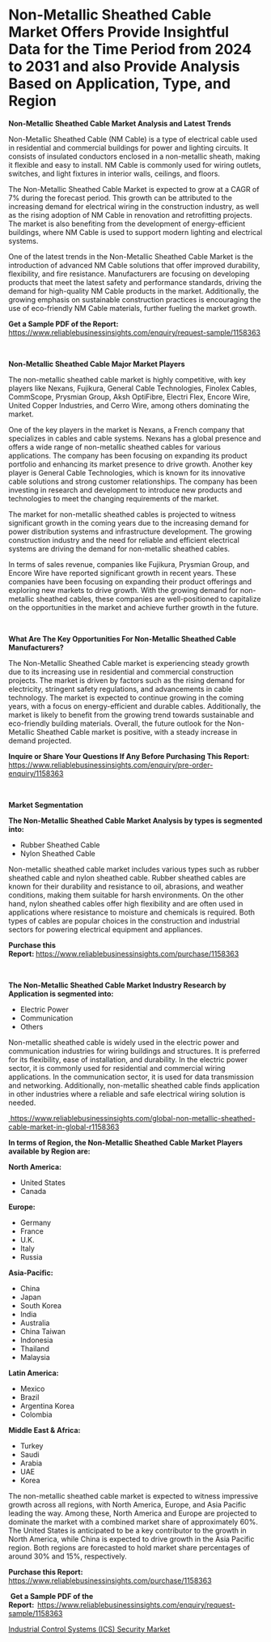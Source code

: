 <p><h1>Non-Metallic Sheathed Cable Market Offers Provide Insightful Data for the Time Period from 2024 to 2031 and also Provide Analysis Based on Application, Type, and Region</h1></p><p><strong>Non-Metallic Sheathed Cable Market Analysis and Latest Trends</strong></p>
<p><p>Non-Metallic Sheathed Cable (NM Cable) is a type of electrical cable used in residential and commercial buildings for power and lighting circuits. It consists of insulated conductors enclosed in a non-metallic sheath, making it flexible and easy to install. NM Cable is commonly used for wiring outlets, switches, and light fixtures in interior walls, ceilings, and floors.</p><p>The Non-Metallic Sheathed Cable Market is expected to grow at a CAGR of 7% during the forecast period. This growth can be attributed to the increasing demand for electrical wiring in the construction industry, as well as the rising adoption of NM Cable in renovation and retrofitting projects. The market is also benefiting from the development of energy-efficient buildings, where NM Cable is used to support modern lighting and electrical systems.</p><p>One of the latest trends in the Non-Metallic Sheathed Cable Market is the introduction of advanced NM Cable solutions that offer improved durability, flexibility, and fire resistance. Manufacturers are focusing on developing products that meet the latest safety and performance standards, driving the demand for high-quality NM Cable products in the market. Additionally, the growing emphasis on sustainable construction practices is encouraging the use of eco-friendly NM Cable materials, further fueling the market growth.</p></p>
<p><strong>Get a Sample PDF of the Report:&nbsp;</strong> <a href="https://www.reliablebusinessinsights.com/enquiry/request-sample/1158363">https://www.reliablebusinessinsights.com/enquiry/request-sample/1158363</a></p>
<p>&nbsp;</p>
<p><strong>Non-Metallic Sheathed Cable Major Market Players</strong></p>
<p><p>The non-metallic sheathed cable market is highly competitive, with key players like Nexans, Fujikura, General Cable Technologies, Finolex Cables, CommScope, Prysmian Group, Aksh OptiFibre, Electri Flex, Encore Wire, United Copper Industries, and Cerro Wire, among others dominating the market.</p><p>One of the key players in the market is Nexans, a French company that specializes in cables and cable systems. Nexans has a global presence and offers a wide range of non-metallic sheathed cables for various applications. The company has been focusing on expanding its product portfolio and enhancing its market presence to drive growth. Another key player is General Cable Technologies, which is known for its innovative cable solutions and strong customer relationships. The company has been investing in research and development to introduce new products and technologies to meet the changing requirements of the market.</p><p>The market for non-metallic sheathed cables is projected to witness significant growth in the coming years due to the increasing demand for power distribution systems and infrastructure development. The growing construction industry and the need for reliable and efficient electrical systems are driving the demand for non-metallic sheathed cables.</p><p>In terms of sales revenue, companies like Fujikura, Prysmian Group, and Encore Wire have reported significant growth in recent years. These companies have been focusing on expanding their product offerings and exploring new markets to drive growth. With the growing demand for non-metallic sheathed cables, these companies are well-positioned to capitalize on the opportunities in the market and achieve further growth in the future.</p></p>
<p>&nbsp;</p>
<p><strong>What Are The Key Opportunities For Non-Metallic Sheathed Cable Manufacturers?</strong></p>
<p><p>The Non-Metallic Sheathed Cable market is experiencing steady growth due to its increasing use in residential and commercial construction projects. The market is driven by factors such as the rising demand for electricity, stringent safety regulations, and advancements in cable technology. The market is expected to continue growing in the coming years, with a focus on energy-efficient and durable cables. Additionally, the market is likely to benefit from the growing trend towards sustainable and eco-friendly building materials. Overall, the future outlook for the Non-Metallic Sheathed Cable market is positive, with a steady increase in demand projected.</p></p>
<p><strong>Inquire or Share Your Questions If Any Before Purchasing This Report:</strong> <a href="https://www.reliablebusinessinsights.com/enquiry/pre-order-enquiry/1158363">https://www.reliablebusinessinsights.com/enquiry/pre-order-enquiry/1158363</a></p>
<p>&nbsp;</p>
<p><strong>Market Segmentation</strong></p>
<p><strong>The Non-Metallic Sheathed Cable Market Analysis by types is segmented into:</strong></p>
<p><ul><li>Rubber Sheathed Cable</li><li>Nylon Sheathed Cable</li></ul></p>
<p><p>Non-metallic sheathed cable market includes various types such as rubber sheathed cable and nylon sheathed cable. Rubber sheathed cables are known for their durability and resistance to oil, abrasions, and weather conditions, making them suitable for harsh environments. On the other hand, nylon sheathed cables offer high flexibility and are often used in applications where resistance to moisture and chemicals is required. Both types of cables are popular choices in the construction and industrial sectors for powering electrical equipment and appliances.</p></p>
<p><strong>Purchase this Report:&nbsp;</strong><a href="https://www.reliablebusinessinsights.com/purchase/1158363">https://www.reliablebusinessinsights.com/purchase/1158363</a></p>
<p>&nbsp;</p>
<p><strong>The Non-Metallic Sheathed Cable Market Industry Research by Application is segmented into:</strong></p>
<p><ul><li>Electric Power</li><li>Communication</li><li>Others</li></ul></p>
<p><p>Non-metallic sheathed cable is widely used in the electric power and communication industries for wiring buildings and structures. It is preferred for its flexibility, ease of installation, and durability. In the electric power sector, it is commonly used for residential and commercial wiring applications. In the communication sector, it is used for data transmission and networking. Additionally, non-metallic sheathed cable finds application in other industries where a reliable and safe electrical wiring solution is needed.</p></p>
<p><a href="https://www.reliablebusinessinsights.com/global-non-metallic-sheathed-cable-market-in-global-r1158363">&nbsp;https://www.reliablebusinessinsights.com/global-non-metallic-sheathed-cable-market-in-global-r1158363</a></p>
<p><strong>In terms of Region, the Non-Metallic Sheathed Cable Market Players available by Region are:</strong></p>
<p>
    <p> <strong> North America: </strong>
        <ul>
            <li>United States</li>
            <li>Canada</li>
        </ul>
        </p> 
    <p> <strong> Europe: </strong>
        <ul>
            <li>Germany</li>
            <li>France</li>
            <li>U.K.</li>
            <li>Italy</li>
            <li>Russia</li>
        </ul>
        </p> 
    <p> <strong> Asia-Pacific: </strong>
        <ul>
            <li>China</li>
            <li>Japan</li>
            <li>South Korea</li>
            <li>India</li>
            <li>Australia</li>
            <li>China Taiwan</li>
            <li>Indonesia</li>
            <li>Thailand</li>
            <li>Malaysia</li>
        </ul>
        </p> 
    <p> <strong> Latin America: </strong>
        <ul>
            <li>Mexico</li>
            <li>Brazil</li>
            <li>Argentina Korea</li>
            <li>Colombia</li>
        </ul>
        </p> 
    <p> <strong> Middle East & Africa: </strong>
        <ul>
            <li>Turkey</li>
            <li>Saudi</li>
            <li>Arabia</li>
            <li>UAE</li>
            <li>Korea</li>
        </ul>
    </p>
    </p>
<p><p>The non-metallic sheathed cable market is expected to witness impressive growth across all regions, with North America, Europe, and Asia Pacific leading the way. Among these, North America and Europe are projected to dominate the market with a combined market share of approximately 60%. The United States is anticipated to be a key contributor to the growth in North America, while China is expected to drive growth in the Asia Pacific region. Both regions are forecasted to hold market share percentages of around 30% and 15%, respectively.</p></p>
<p><strong>Purchase this Report: </strong><a href="https://www.reliablebusinessinsights.com/purchase/1158363">https://www.reliablebusinessinsights.com/purchase/1158363</a></p>
<p>&nbsp;<strong>Get a Sample PDF of the Report:&nbsp;&nbsp;</strong><a href="https://www.reliablebusinessinsights.com/enquiry/request-sample/1158363">https://www.reliablebusinessinsights.com/enquiry/request-sample/1158363</a></p>
<p><strong></strong></p>
<p><p><a href="https://github.com/gdfhhhj/Market-Research-Report-List-4/blob/main/industrial-control-systems-ics-security-market.md">Industrial Control Systems (ICS) Security Market</a></p></p>
